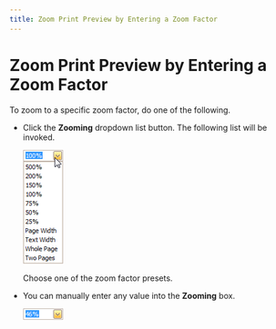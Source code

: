 ```yaml
---
title: Zoom Print Preview by Entering a Zoom Factor
---
```

# Zoom Print Preview by Entering a Zoom Factor
To zoom to a specific zoom factor, do one of the following.
* Click the **Zooming** dropdown list button. The following list will be invoked.
	
	![previewZoom](../../../../images/Img7284.png)
	
	Choose one of the zoom factor presets.
* You can manually enter any value into the **Zooming** box.
	
	![previewZoomSpecified](../../../../images/Img7277.png)